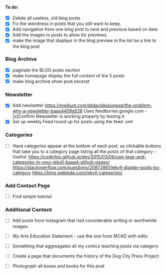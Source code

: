 #### To do:
- [x] Delete all useless, old blog posts.
- [x] Fix the weirdness in posts that you still want to keep.
- [x] Add navigation from one blog post to next and previous based on date
- [x] Add the images to posts to allow for previews.
- [x] make the image  that displays in the blog preview in the list be a link to the blog post

### Blog Archive
- [x] paginate the BLOG posts section 
- [x] make homepage display the full content of the 5 posts
- [x] make blog archive show post.excerpt

### Newsletter
-[x] Add newlsetter https://medium.com/@davideiaiunese/the-problem-why-a-newsletter-baae4409a526
Uses feedburner.google.com
-[x]Confirm Newsletter is working properly by testing it
-[x] Set up weekly Feed round up for posts using the feed .xml

### Categories
- [ ] Have categories appear at the bottom of each post, as clickable buttons that take you to a category page listing all the posts of that category - Useful: https://codinfox.github.io/dev/2015/03/06/use-tags-and-categories-in-your-jekyll-based-github-pages/ https://stackoverflow.com/questions/20872861/jekyll-display-posts-by-category https://blog.webjeda.com/jekyll-categories/

### Add Contact Page
- [ ] Find simple tutorial

### Additional Content
- [ ] Add posts from Instagram that had considerable writing or worthwhile images.
- [ ] My Arts Education Statement - use the one from MCAD with edits
- [ ] Something that aggreagates all my comics teaching posts via category
- [ ] Create a page that documents the history of the Dog City Press Project
- [ ] Photograph all boxes and books for this post

